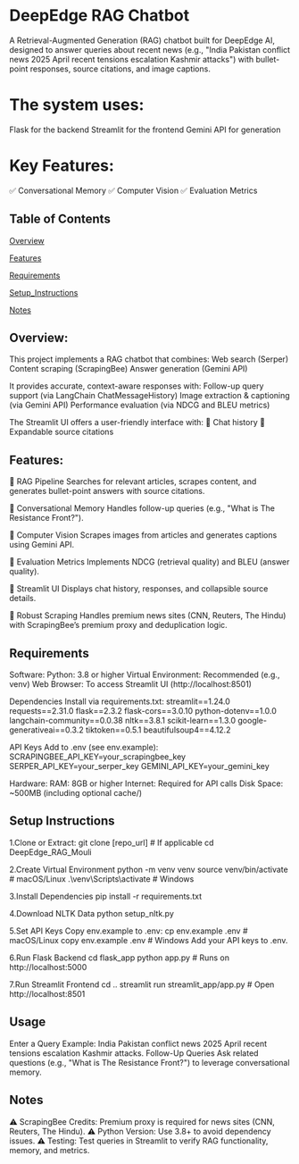 # DeepEdge RAG Chatbot

A Retrieval-Augmented Generation (RAG) chatbot built for DeepEdge AI, designed to answer queries about recent news (e.g., "India Pakistan conflict news 2025 April recent tensions escalation Kashmir attacks") with bullet-point responses, source citations, and image captions.

# The system uses:

Flask for the backend
Streamlit for the frontend
Gemini API for generation

# Key Features:

✅ Conversational Memory
✅ Computer Vision
✅ Evaluation Metrics

## Table of Contents

[Overview](#overview)

[Features](#features)

[Requirements](#requirements)

[Setup_Instructions](#Setup_Instructions)

[Notes](#notes)

## Overview:
This project implements a RAG chatbot that combines:
Web search (Serper)
Content scraping (ScrapingBee)
Answer generation (Gemini API)

It provides accurate, context-aware responses with:
Follow-up query support (via LangChain ChatMessageHistory)
Image extraction & captioning (via Gemini API)
Performance evaluation (via NDCG and BLEU metrics)

The Streamlit UI offers a user-friendly interface with:
📌 Chat history
📌 Expandable source citations

## Features:
🔹 RAG Pipeline
Searches for relevant articles, scrapes content, and generates bullet-point answers with source citations.

🔹 Conversational Memory
Handles follow-up queries (e.g., "What is The Resistance Front?").

🔹 Computer Vision
Scrapes images from articles and generates captions using Gemini API.

🔹 Evaluation Metrics
Implements NDCG (retrieval quality) and BLEU (answer quality).

🔹 Streamlit UI
Displays chat history, responses, and collapsible source details.

🔹 Robust Scraping
Handles premium news sites (CNN, Reuters, The Hindu) with ScrapingBee’s premium proxy and deduplication logic.

## Requirements
Software:
Python: 3.8 or higher
Virtual Environment: Recommended (e.g., venv)
Web Browser: To access Streamlit UI (http://localhost:8501)

Dependencies
Install via requirements.txt:
streamlit==1.24.0
requests==2.31.0
flask==2.3.2
flask-cors==3.0.10
python-dotenv==1.0.0
langchain-community==0.0.38
nltk==3.8.1
scikit-learn==1.3.0
google-generativeai==0.3.2
tiktoken==0.5.1
beautifulsoup4==4.12.2

API Keys
Add to .env (see env.example):
SCRAPINGBEE_API_KEY=your_scrapingbee_key
SERPER_API_KEY=your_serper_key
GEMINI_API_KEY=your_gemini_key

Hardware:
RAM: 8GB or higher
Internet: Required for API calls
Disk Space: ~500MB (including optional cache/)

## Setup Instructions
1.Clone or Extract:
git clone [repo_url]  # If applicable
cd DeepEdge_RAG_Mouli

2.Create Virtual Environment
python -m venv venv
source venv/bin/activate  # macOS/Linux
.\venv\Scripts\activate  # Windows

3.Install Dependencies
pip install -r requirements.txt

4.Download NLTK Data
python setup_nltk.py

5.Set API Keys
Copy env.example to .env:
cp env.example .env  # macOS/Linux
copy env.example .env  # Windows
Add your API keys to .env.

6.Run Flask Backend
cd flask_app
python app.py  # Runs on http://localhost:5000

7.Run Streamlit Frontend
cd ..
streamlit run streamlit_app/app.py  # Open http://localhost:8501

## Usage
Enter a Query
Example:
India Pakistan conflict news 2025 April recent tensions escalation Kashmir attacks.
Follow-Up Queries
Ask related questions (e.g., "What is The Resistance Front?") to leverage conversational memory.

## Notes
⚠ ScrapingBee Credits: Premium proxy is required for news sites (CNN, Reuters, The Hindu).
⚠ Python Version: Use 3.8+ to avoid dependency issues.
⚠ Testing: Test queries in Streamlit to verify RAG functionality, memory, and metrics.
